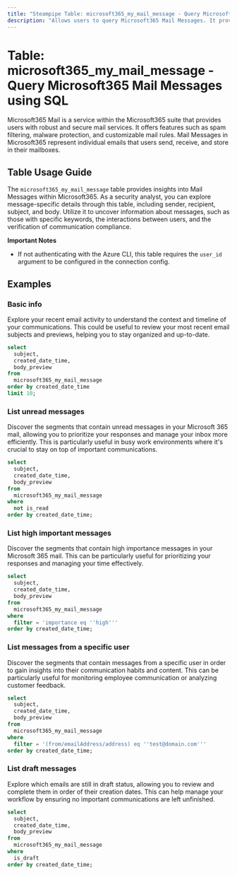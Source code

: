 ```yaml
---
title: "Steampipe Table: microsoft365_my_mail_message - Query Microsoft365 Mail Messages using SQL"
description: "Allows users to query Microsoft365 Mail Messages. It provides information about each mail message in a user's Microsoft365 mailbox."
---
```


# Table: microsoft365_my_mail_message - Query Microsoft365 Mail Messages using SQL

Microsoft365 Mail is a service within the Microsoft365 suite that provides users with robust and secure mail services. It offers features such as spam filtering, malware protection, and customizable mail rules. Mail Messages in Microsoft365 represent individual emails that users send, receive, and store in their mailboxes.

## Table Usage Guide

The `microsoft365_my_mail_message` table provides insights into Mail Messages within Microsoft365. As a security analyst, you can explore message-specific details through this table, including sender, recipient, subject, and body. Utilize it to uncover information about messages, such as those with specific keywords, the interactions between users, and the verification of communication compliance.

**Important Notes**
- If not authenticating with the Azure CLI, this table requires the `user_id` argument to be configured in the connection config.

## Examples

### Basic info
Explore your recent email activity to understand the context and timeline of your communications. This could be useful to review your most recent email subjects and previews, helping you to stay organized and up-to-date.

```sql
select
  subject,
  created_date_time,
  body_preview
from
  microsoft365_my_mail_message
order by created_date_time
limit 10;
```

### List unread messages
Discover the segments that contain unread messages in your Microsoft 365 mail, allowing you to prioritize your responses and manage your inbox more efficiently. This is particularly useful in busy work environments where it's crucial to stay on top of important communications.

```sql
select
  subject,
  created_date_time,
  body_preview
from
  microsoft365_my_mail_message
where
  not is_read
order by created_date_time;
```

### List high important messages
Discover the segments that contain high importance messages in your Microsoft 365 mail. This can be particularly useful for prioritizing your responses and managing your time effectively.

```sql
select
  subject,
  created_date_time,
  body_preview
from
  microsoft365_my_mail_message
where
  filter = 'importance eq ''high'''
order by created_date_time;
```

### List messages from a specific user
Discover the segments that contain messages from a specific user in order to gain insights into their communication habits and content. This can be particularly useful for monitoring employee communication or analyzing customer feedback.

```sql
select
  subject,
  created_date_time,
  body_preview
from
  microsoft365_my_mail_message
where
  filter = '(from/emailAddress/address) eq ''test@domain.com'''
order by created_date_time;
```

### List draft messages
Explore which emails are still in draft status, allowing you to review and complete them in order of their creation dates. This can help manage your workflow by ensuring no important communications are left unfinished.

```sql
select
  subject,
  created_date_time,
  body_preview
from
  microsoft365_my_mail_message
where
  is_draft
order by created_date_time;
```
